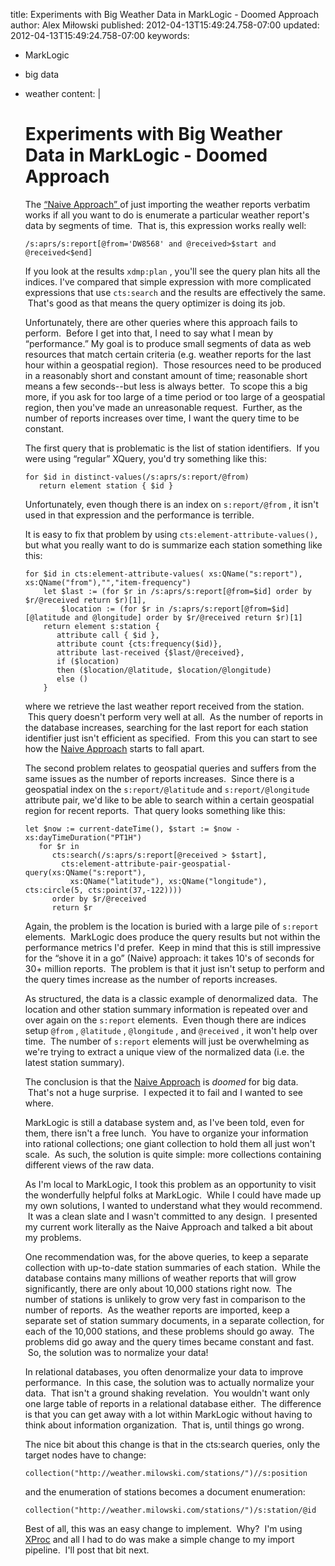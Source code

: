title: Experiments with Big Weather Data in MarkLogic - Doomed Approach
author: Alex Miłowski
published: 2012-04-13T15:49:24.758-07:00
updated: 2012-04-13T15:49:24.758-07:00
keywords:
- MarkLogic
- big data
- weather
content: |

   # Experiments with Big Weather Data in MarkLogic - Doomed Approach

   The [ “Naive Approach” ](http://www.milowski.com/journal/entry/2012-04-11T11:08:29.62-07:00/) of just importing the weather reports verbatim works if all you want to do is enumerate a particular weather report's data by segments of time.  That is, this expression works really well:

   ```
   /s:aprs/s:report[@from='DW8568' and @received>$start and @received<$end]
   ```
   If you look at the results `xdmp:plan` , you'll see the query plan hits all the indices.  I've compared that simple expression with more complicated expressions that use `cts:search` and the results are effectively the same.  That's good as that means the query optimizer is doing its job.

   Unfortunately, there are other queries where this approach fails to perform.  Before I get into that, I need to say what I mean by  “performance.” My goal is to produce small segments of data as web resources that match certain criteria (e.g. weather reports for the last hour within a geospatial region).  Those resources need to be produced in a reasonably short and constant amount of time; reasonable short means a few seconds--but less is always better.  To scope this a big more, if you ask for too large of a time period or too large of a geospatial region, then you've made an unreasonable request.  Further, as the number of reports increases over time, I want the query time to be constant.

   The first query that is problematic is the list of station identifiers.  If you were using  “regular” XQuery, you'd try something like this:

   ```
   for $id in distinct-values(/s:aprs/s:report/@from)
      return element station { $id }
   ```
   Unfortunately, even though there is an index on `s:report/@from` , it isn't used in that expression and the performance is terrible.

   It is easy to fix that problem by using `cts:element-attribute-values(),` but what you really want to do is summarize each station something like this:

   ```
   for $id in cts:element-attribute-values( xs:QName("s:report"), xs:QName("from"),"","item-frequency")
       let $last := (for $r in /s:aprs/s:report[@from=$id] order by $r/@received return $r)[1],
           $location := (for $r in /s:aprs/s:report[@from=$id][@latitude and @longitude] order by $r/@received return $r)[1]
       return element s:station {
          attribute call { $id },
          attribute count {cts:frequency($id)},
          attribute last-received {$last/@received},
          if ($location)
          then ($location/@latitude, $location/@longitude)
          else ()
       }

   ```
   where we retrieve the last weather report received from the station.  This query doesn't perform very well at all.  As the number of reports in the database increases, searching for the last report for each station identifier just isn't efficient as specified.  From this you can start to see how the [Naive Approach](http://www.milowski.com/journal/entry/2012-04-11T11:08:29.62-07:00/) starts to fall apart.

   The second problem relates to geospatial queries and suffers from the same issues as the number of reports increases.  Since there is a geospatial index on the `s:report/@latitude` and `s:report/@longitude` attribute pair, we'd like to be able to search within a certain geospatial region for recent reports.  That query looks something like this:

   ```
   let $now := current-dateTime(), $start := $now - xs:dayTimeDuration("PT1H")
      for $r in
         cts:search(/s:aprs/s:report[@received > $start],
           cts:element-attribute-pair-geospatial-query(xs:QName("s:report"),
             xs:QName("latitude"), xs:QName("longitude"), cts:circle(5, cts:point(37,-122))))
         order by $r/@received
         return $r
   ```
   Again, the problem is the location is buried with a large pile of `s:report` elements.  MarkLogic does produce the query results but not within the performance metrics I'd prefer.  Keep in mind that this is still impressive for the  “shove it in a go” (Naive) approach: it takes 10's of seconds for 30+ million reports.  The problem is that it just isn't setup to perform and the query times increase as the number of reports increases.

   As structured, the data is a classic example of denormalized data.  The location and other station summary information is repeated over and over again on the `s:report` elements.  Even though there are indices setup `@from` , `@latitude` , `@longitude` , and `@received` , it won't help over time.  The number of `s:report` elements will just be overwhelming as we're trying to extract a unique view of the normalized data (i.e. the latest station summary).

   The conclusion is that the [Naive Approach](http://www.milowski.com/journal/entry/2012-04-11T11:08:29.62-07:00/) is *doomed* for big data.  That's not a huge surprise.  I expected it to fail and I wanted to see where.

   MarkLogic is still a database system and, as I've been told, even for them, there isn't a free lunch.  You have to organize your information into rational collections; one giant collection to hold them all just won't scale.  As such, the solution is quite simple: more collections containing different views of the raw data.

   As I'm local to MarkLogic, I took this problem as an opportunity to visit the wonderfully helpful folks at MarkLogic.  While I could have made up my own solutions, I wanted to understand what they would recommend.  It was a clean slate and I wasn't committed to any design.  I presented my current work literally as the Naive Approach and talked a bit about my problems.

   One recommendation was, for the above queries, to keep a separate collection with up-to-date station summaries of each station.  While the database contains many millions of weather reports that will grow significantly, there are only about 10,000 stations right now.  The number of stations is unlikely to grow very fast in comparison to the number of reports.  As the weather reports are imported, keep a separate set of station summary documents, in a separate collection, for each of the 10,000 stations, and these problems should go away.  The problems did go away and the query times became constant and fast.  So, the solution was to normalize your data!

   In relational databases, you often denormalize your data to improve performance.  In this case, the solution was to actually normalize your data.  That isn't a ground shaking revelation.  You wouldn't want only one large table of reports in a relational database either.  The difference is that you can get away with a lot within MarkLogic without having to think about information organization.  That is, until things go wrong.

   The nice bit about this change is that in the cts:search queries, only the target nodes have to change:

   ```
   collection("http://weather.milowski.com/stations/")//s:position
   ```
   and the enumeration of stations becomes a document enumeration:

   ```
   collection("http://weather.milowski.com/stations/")/s:station/@id

   ```
   Best of all, this was an easy change to implement.  Why?  I'm using [XProc](http://www.w3.org/TR/xproc) and all I had to do was make a simple change to my import pipeline.  I'll post that bit next.
